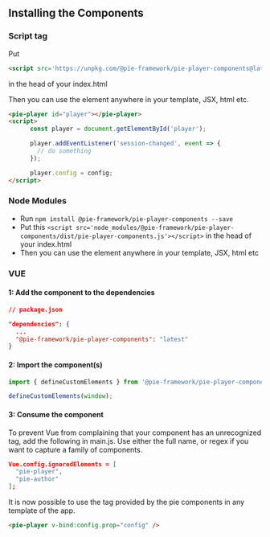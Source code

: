 ## Installing the Components

### Script tag


Put  

```html
<script src='https://unpkg.com/@pie-framework/pie-player-components@latest/dist/pie-player-components.js'></script>
``` 

in the head of your index.html

Then you can use the element anywhere in your template, JSX, html etc.

```html
<pie-player id="player"></pie-player>
<script>
      const player = document.getElementById('player');

      player.addEventListener('session-changed', event => {
        // do something
      });

      player.config = config;
</script>
```

### Node Modules
- Run `npm install @pie-framework/pie-player-components --save`
- Put this `<script src='node_modules/@pie-framework/pie-player-components/dist/pie-player-components.js'></script>` in the head of your index.html
- Then you can use the element anywhere in your template, JSX, html etc

### VUE


#### 1: Add the component to the dependencies

```json
// package.json

"dependencies": {
  ...
  "@pie-framework/pie-player-components": "latest"
}
```

#### 2: Import the component(s)

```javascript
import { defineCustomElements } from '@pie-framework/pie-player-components/dist/loader';

defineCustomElements(window);
```

#### 3: Consume the component

To prevent Vue from complaining that your component has an unrecognized tag, add the following in main.js. Use either the full name, or regex if you want to capture a family of components.

```json
Vue.config.ignoredElements = [
  "pie-player",
  "pie-author"
];
```

It is now possible to use the tag provided by the pie components in any template of the app.

```html
<pie-player v-bind:config.prop="config" />
```

